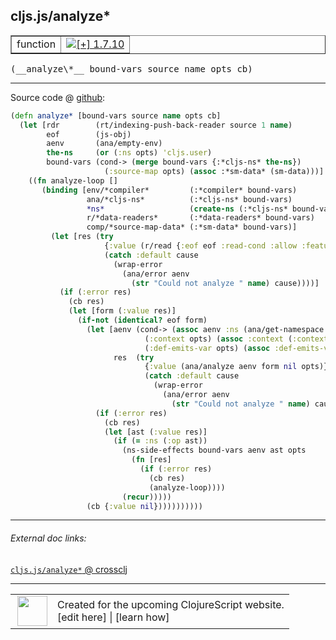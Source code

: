 ## cljs.js/analyze\*



 <table border="1">
<tr>
<td>function</td>
<td><a href="https://github.com/cljsinfo/cljs-api-docs/tree/1.7.10"><img valign="middle" alt="[+] 1.7.10" title="Added in 1.7.10" src="https://img.shields.io/badge/+-1.7.10-lightgrey.svg"></a> </td>
</tr>
</table>


 <samp>
(__analyze\*__ bound-vars source name opts cb)<br>
</samp>

---







Source code @ [github](https://github.com/clojure/clojurescript/blob/r1.7.10/src/main/cljs/cljs/js.cljs#L379-L421):

```clj
(defn analyze* [bound-vars source name opts cb]
  (let [rdr        (rt/indexing-push-back-reader source 1 name)
        eof        (js-obj)
        aenv       (ana/empty-env)
        the-ns     (or (:ns opts) 'cljs.user)
        bound-vars (cond-> (merge bound-vars {:*cljs-ns* the-ns})
                     (:source-map opts) (assoc :*sm-data* (sm-data)))]
    ((fn analyze-loop []
       (binding [env/*compiler*         (:*compiler* bound-vars)
                 ana/*cljs-ns*          (:*cljs-ns* bound-vars)
                 *ns*                   (create-ns (:*cljs-ns* bound-vars))
                 r/*data-readers*       (:*data-readers* bound-vars)
                 comp/*source-map-data* (:*sm-data* bound-vars)]
         (let [res (try
                     {:value (r/read {:eof eof :read-cond :allow :features #{:cljs}} rdr)}
                     (catch :default cause
                       (wrap-error
                         (ana/error aenv
                           (str "Could not analyze " name) cause))))]
           (if (:error res)
             (cb res)
             (let [form (:value res)]
               (if-not (identical? eof form)
                 (let [aenv (cond-> (assoc aenv :ns (ana/get-namespace ana/*cljs-ns*))
                              (:context opts) (assoc :context (:context opts))
                              (:def-emits-var opts) (assoc :def-emits-var true))
                       res  (try
                              {:value (ana/analyze aenv form nil opts)}
                              (catch :default cause
                                (wrap-error
                                  (ana/error aenv
                                    (str "Could not analyze " name) cause))))]
                   (if (:error res)
                     (cb res)
                     (let [ast (:value res)]
                       (if (= :ns (:op ast))
                         (ns-side-effects bound-vars aenv ast opts
                           (fn [res]
                             (if (:error res)
                               (cb res)
                               (analyze-loop))))
                         (recur)))))
                 (cb {:value nil}))))))))))
```

<!--
Repo - tag - source tree - lines:

 <pre>
clojurescript @ r1.7.10
└── src
    └── main
        └── cljs
            └── cljs
                └── <ins>[js.cljs:379-421](https://github.com/clojure/clojurescript/blob/r1.7.10/src/main/cljs/cljs/js.cljs#L379-L421)</ins>
</pre>

-->

---



###### External doc links:

[`cljs.js/analyze*` @ crossclj](http://crossclj.info/fun/cljs.js.cljs/analyze*.html)<br>

---

 <table>
<tr><td>
<img valign="middle" align="right" width="48px" src="http://i.imgur.com/Hi20huC.png">
</td><td>
Created for the upcoming ClojureScript website.<br>
[edit here] | [learn how]
</td></tr></table>

[edit here]:https://github.com/cljsinfo/cljs-api-docs/blob/master/cljsdoc/cljs.js_analyzeSTAR.cljsdoc
[learn how]:https://github.com/cljsinfo/cljs-api-docs/wiki/cljsdoc-files

<!--

This information was too distracting to show to readers, but I'll leave it
commented here since it is helpful to:

- pretty-print the data used to generate this document
- and show how to retrieve that data



The API data for this symbol:

```clj
{:ns "cljs.js",
 :name "analyze*",
 :type "function",
 :signature ["[bound-vars source name opts cb]"],
 :source {:code "(defn analyze* [bound-vars source name opts cb]\n  (let [rdr        (rt/indexing-push-back-reader source 1 name)\n        eof        (js-obj)\n        aenv       (ana/empty-env)\n        the-ns     (or (:ns opts) 'cljs.user)\n        bound-vars (cond-> (merge bound-vars {:*cljs-ns* the-ns})\n                     (:source-map opts) (assoc :*sm-data* (sm-data)))]\n    ((fn analyze-loop []\n       (binding [env/*compiler*         (:*compiler* bound-vars)\n                 ana/*cljs-ns*          (:*cljs-ns* bound-vars)\n                 *ns*                   (create-ns (:*cljs-ns* bound-vars))\n                 r/*data-readers*       (:*data-readers* bound-vars)\n                 comp/*source-map-data* (:*sm-data* bound-vars)]\n         (let [res (try\n                     {:value (r/read {:eof eof :read-cond :allow :features #{:cljs}} rdr)}\n                     (catch :default cause\n                       (wrap-error\n                         (ana/error aenv\n                           (str \"Could not analyze \" name) cause))))]\n           (if (:error res)\n             (cb res)\n             (let [form (:value res)]\n               (if-not (identical? eof form)\n                 (let [aenv (cond-> (assoc aenv :ns (ana/get-namespace ana/*cljs-ns*))\n                              (:context opts) (assoc :context (:context opts))\n                              (:def-emits-var opts) (assoc :def-emits-var true))\n                       res  (try\n                              {:value (ana/analyze aenv form nil opts)}\n                              (catch :default cause\n                                (wrap-error\n                                  (ana/error aenv\n                                    (str \"Could not analyze \" name) cause))))]\n                   (if (:error res)\n                     (cb res)\n                     (let [ast (:value res)]\n                       (if (= :ns (:op ast))\n                         (ns-side-effects bound-vars aenv ast opts\n                           (fn [res]\n                             (if (:error res)\n                               (cb res)\n                               (analyze-loop))))\n                         (recur)))))\n                 (cb {:value nil}))))))))))",
          :title "Source code",
          :repo "clojurescript",
          :tag "r1.7.10",
          :filename "src/main/cljs/cljs/js.cljs",
          :lines [379 421]},
 :full-name "cljs.js/analyze*",
 :full-name-encode "cljs.js_analyzeSTAR",
 :history [["+" "1.7.10"]]}

```

Retrieve the API data for this symbol:

```clj
;; from Clojure REPL
(require '[clojure.edn :as edn])
(-> (slurp "https://raw.githubusercontent.com/cljsinfo/cljs-api-docs/catalog/cljs-api.edn")
    (edn/read-string)
    (get-in [:symbols "cljs.js/analyze*"]))
```

-->
